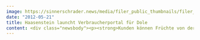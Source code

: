 ```yaml
---
image: https://sinnerschrader.news/media/filer_public_thumbnails/filer_public/50/a8/50a88293-20f8-4543-b6b1-3a5cf66a2415/varfoldersdjk8pxf42x64d8fxslz8jcc8fc0000gnttmpvzndpj__480x288_q85_crop_subsampling-2_upscale.jpg
date: "2012-05-21"
title: Haasenstein launcht Verbraucherportal für Dole
content: <div class="newsbody"><p><strong>Kunden können Früchte von der Plantage in den Supermarkt verfolgen</strong></p><p><strong></strong>Dole setzt künftig noch stärker auf Information und Transparenz. Mit dem neuen Portal <a href="http&#58;//dole-earth.com">dole-earth.com</a> holt der weltgrößte Produzent von Bananen die Verbraucher auf seine Plantagen.</p><p>Dole-Bananen werden künftig einen Farm-Code tragen. Nach Eingabe dieses Codes können Kunden alles über die Frucht erfahren&#58; von welcher Plantage die Banane stammt, wie sie angebaut wurde und welchen Weg sie danach genommen hat.</p><p>Konzept und Gestaltung stammen von der Hamburger Kreativagentur Haasenstein.</p><p><a href="http&#58;//dole-earth.com"><img alt="" class="alignnone size-full wp-image-798" height="445" src="http&#58;//www.sinnerschrader.com/files/2012/05/dole3-648.png" width="648"/></a></p><p>Dole reagiert mit <a href="http&#58;//dole-earth.com">dole-earth.com</a> auf das wachsende Interesse der Verbraucher, mehr über Herkunft und Produktion ihrer Lebensmittel erfahren zu wollen. Dole-earth.com informiert Kunden über Qualitätskontrollen, Anbaumethode oder Verpackungen. Darüber hinaus können Interessierte einen virtuellen Rundgang über eine Plantage machen und einige Dole-Mitarbeiter kennenlernen. Eingebettet ist das Portal in die vollkommen neu gestaltete Corporate Seite <a href="http&#58;//dole.de/">dole.de</a>. Die technische Umsetzung übernahm die Hamburger Online-Agentur spot-media.</p><p>Xavier Roussell, Leiter Marketing- und Kommunikation von Dole Europe&#58;<br/>„Mit Dole Earth präsentieren wir unseren Obstanbau und Vertrieb vollkommen transparent und setzen damit Maßstäbe. Als führende Fruchtmarke erzählen wir die Geschichte unserer Produkte und verdeutlichen Kunden den Wert der Früchte. Wir zeigen, wie viel Know-how und Hingabe erforderlich sind, um Früchte verantwortungsbewusst anzubauen und den Markt Woche für Woche mit den qualitativ hochwertigsten Früchten zu versorgen.”</p><p><strong>Über Haasenstein</strong><br/>Die Digitalisierung hat den Markt so stark verändert, dass die Unternehmen eine neue Form von Kommunikation benötigen. Die Kreativagentur Haasenstein ist die Antwort auf diese Herausforderung. Dort gilt&#58; “Digital first, analog next”. Haasenstein (gegründet 2011) ist das jüngste Kind der SinnerSchrader-Gruppe.</p><p><a class="news-backlink" href="/de/"><svg class="svg-ico svg-ico--arrow-left"><use xlink&#58;href="#arrow-down"></use></svg>Zurück zur Presse Übersicht</a></p></div>
---
```

